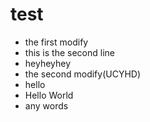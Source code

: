 # test

- the first modify
- this is the second line
- heyheyhey
- the second modify(UCYHD)
- hello
- Hello World
- any words
